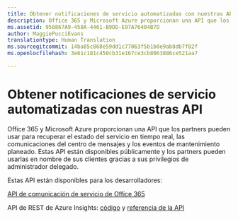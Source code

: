 ```yaml
---
title: Obtener notificaciones de servicio automatizadas con nuestras API | Centro de partners
description: Office 365 y Microsoft Azure proporcionan una API que los partners pueden usar para recuperar el estado del servicio en tiempo real, las comunicaciones del centro de mensajes y los eventos de mantenimiento planeado.
ms.assetid: 950867A9-458A-4461-B9DD-E97A76404B7D
author: MaggiePucciEvans
translationtype: Human Translation
ms.sourcegitcommit: 14ba85c868e59dd1c77063f5b1b0e9ab8db7f82f
ms.openlocfilehash: 3e61c181c450cb31e167ce3cb8063886ce521aa7

---
```


# Obtener notificaciones de servicio automatizadas con nuestras API


Office 365 y Microsoft Azure proporcionan una API que los partners pueden usar para recuperar el estado del servicio en tiempo real, las comunicaciones del centro de mensajes y los eventos de mantenimiento planeado. Estas API están disponibles públicamente y los partners pueden usarlas en nombre de sus clientes gracias a sus privilegios de administrador delegado.

Estas API están disponibles para los desarrolladores:

[API de comunicación de servicio de Office 365](http://go.microsoft.com/fwlink/p/?LinkId=616899)

API de REST de Azure Insights: [código](http://go.microsoft.com/fwlink/p/?LinkId=617299) y [referencia de la API](http://go.microsoft.com/fwlink/p/?LinkId=617300)

 

 






<!--HONumber=Nov16_HO4-->


